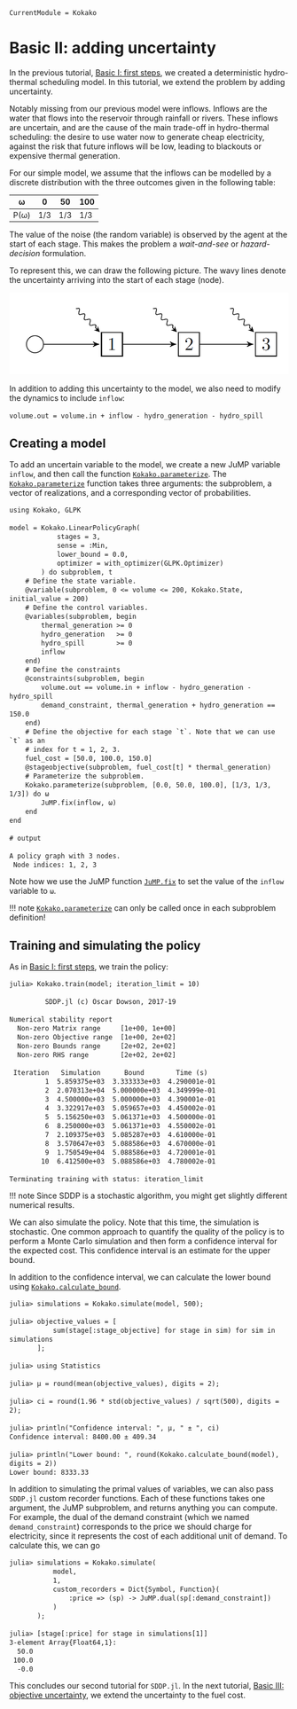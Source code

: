 ```@meta
CurrentModule = Kokako
```

# Basic II: adding uncertainty

In the previous tutorial, [Basic I: first steps](@ref), we created a
deterministic  hydro-thermal scheduling model. In this tutorial, we extend the
problem by adding uncertainty.

Notably missing from our previous model were inflows. Inflows are the water that
flows into the reservoir through rainfall or rivers. These inflows are
uncertain, and are the cause of the main trade-off in hydro-thermal scheduling:
the desire to use water now to generate cheap electricity, against the risk that
future inflows will be low, leading to blackouts or expensive thermal
generation.

For our simple model, we assume that the inflows can be modelled by a discrete
distribution with the three outcomes given in the following table:

| ω    |   0 |  50 | 100 |
| ---- | --- | --- | --- |
| P(ω) | 1/3 | 1/3 | 1/3 |

The value of the noise (the random variable) is observed by the agent at the
start of each stage. This makes the problem a _wait-and-see_ or
_hazard-decision_ formulation.

To represent this, we can draw the following picture. The wavy lines denote the
uncertainty arriving into the start of each stage (node).

![Linear policy graph](../assets/stochastic_linear_policy_graph.png)

In addition to adding this uncertainty to the model, we also need to modify the
dynamics to include `inflow`:

`volume.out = volume.in + inflow - hydro_generation - hydro_spill`


## Creating a model

To add an uncertain variable to the model, we create a new JuMP variable
`inflow`, and then call the function [`Kokako.parameterize`](@ref). The
[`Kokako.parameterize`](@ref) function takes three arguments: the subproblem,
a vector of realizations, and a corresponding vector of probabilities.

```jldoctest tutorial_two
using Kokako, GLPK

model = Kokako.LinearPolicyGraph(
            stages = 3,
            sense = :Min,
            lower_bound = 0.0,
            optimizer = with_optimizer(GLPK.Optimizer)
        ) do subproblem, t
    # Define the state variable.
    @variable(subproblem, 0 <= volume <= 200, Kokako.State, initial_value = 200)
    # Define the control variables.
    @variables(subproblem, begin
        thermal_generation >= 0
        hydro_generation   >= 0
        hydro_spill        >= 0
        inflow
    end)
    # Define the constraints
    @constraints(subproblem, begin
        volume.out == volume.in + inflow - hydro_generation - hydro_spill
        demand_constraint, thermal_generation + hydro_generation == 150.0
    end)
    # Define the objective for each stage `t`. Note that we can use `t` as an
    # index for t = 1, 2, 3.
    fuel_cost = [50.0, 100.0, 150.0]
    @stageobjective(subproblem, fuel_cost[t] * thermal_generation)
    # Parameterize the subproblem.
    Kokako.parameterize(subproblem, [0.0, 50.0, 100.0], [1/3, 1/3, 1/3]) do ω
        JuMP.fix(inflow, ω)
    end
end

# output

A policy graph with 3 nodes.
 Node indices: 1, 2, 3
```

Note how we use the JuMP function [`JuMP.fix`](http://www.juliaopt.org/JuMP.jl/v0.19/variables/#JuMP.fix)
to set the value of the `inflow` variable to `ω`.

!!! note
    [`Kokako.parameterize`](@ref) can only be called once in each subproblem
    definition!

## Training and simulating the policy

As in [Basic I: first steps](@ref), we train the policy:

```jldoctest tutorial_two
julia> Kokako.train(model; iteration_limit = 10)

         SDDP.jl (c) Oscar Dowson, 2017-19

Numerical stability report
  Non-zero Matrix range     [1e+00, 1e+00]
  Non-zero Objective range  [1e+00, 2e+02]
  Non-zero Bounds range     [2e+02, 2e+02]
  Non-zero RHS range        [2e+02, 2e+02]

 Iteration   Simulation      Bound        Time (s)
         1  5.859375e+03  3.333333e+03  4.290001e-01
         2  2.070313e+04  5.000000e+03  4.349999e-01
         3  4.500000e+03  5.000000e+03  4.390001e-01
         4  3.322917e+03  5.059657e+03  4.450002e-01
         5  5.156250e+03  5.061371e+03  4.500000e-01
         6  8.250000e+03  5.061371e+03  4.550002e-01
         7  2.109375e+03  5.085287e+03  4.610000e-01
         8  3.570647e+03  5.088586e+03  4.670000e-01
         9  1.750549e+04  5.088586e+03  4.720001e-01
        10  6.412500e+03  5.088586e+03  4.780002e-01

Terminating training with status: iteration_limit
```

!!! note
    Since SDDP is a stochastic algorithm, you might get slightly different
    numerical results.

We can also simulate the policy. Note that this time, the simulation is
stochastic. One common approach to quantify the quality of the policy is to
perform  a Monte Carlo simulation and then form a confidence interval for the
expected cost. This confidence interval is an estimate for the upper bound.

In addition to the confidence interval, we can calculate the lower bound using
[`Kokako.calculate_bound`](@ref).

```jldoctest tutorial_two; filter=r"Confidence interval.+"
julia> simulations = Kokako.simulate(model, 500);

julia> objective_values = [
           sum(stage[:stage_objective] for stage in sim) for sim in simulations
       ];

julia> using Statistics

julia> μ = round(mean(objective_values), digits = 2);

julia> ci = round(1.96 * std(objective_values) / sqrt(500), digits = 2);

julia> println("Confidence interval: ", μ, " ± ", ci)
Confidence interval: 8400.00 ± 409.34

julia> println("Lower bound: ", round(Kokako.calculate_bound(model), digits = 2))
Lower bound: 8333.33
```

In addition to simulating the primal values of variables, we can also pass
`SDDP.jl` custom recorder functions. Each of these functions takes one
argument, the JuMP subproblem, and returns anything you can compute. For example,
the dual of the demand constraint (which we named `demand_constraint`)
corresponds to the price we should charge for electricity, since it represents
the cost of each additional unit of demand. To calculate this, we can go

```jldoctest tutorial_two; filter = r"\s+?\-?\d+\.0"
julia> simulations = Kokako.simulate(
           model,
           1,
           custom_recorders = Dict{Symbol, Function}(
               :price => (sp) -> JuMP.dual(sp[:demand_constraint])
           )
       );

julia> [stage[:price] for stage in simulations[1]]
3-element Array{Float64,1}:
  50.0
 100.0
  -0.0
```

This concludes our second tutorial for `SDDP.jl`. In the next tutorial,
[Basic III: objective uncertainty](@ref), we extend the uncertainty to the
fuel cost.
